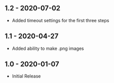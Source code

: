 ## 1.2 - 2020-07-02
 - Added timeout settings for the first three steps
## 1.1 - 2020-04-27
 - Added ability to make .png images
## 1.0 - 2020-01-07
 - Initial Release

